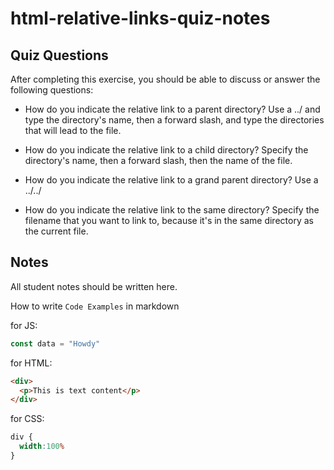 # html-relative-links-quiz-notes

## Quiz Questions

After completing this exercise, you should be able to discuss or answer the following questions:

- How do you indicate the relative link to a parent directory?
Use a ../ and type the directory's name, then a forward slash, and type the directories that will lead to the file.

- How do you indicate the relative link to a child directory?
Specify the directory's name, then a forward slash, then the name of the file.

- How do you indicate the relative link to a grand parent directory?
Use a ../../

- How do you indicate the relative link to the same directory?
Specify the filename that you want to link to, because it's in the same directory as the current file.

## Notes

All student notes should be written here.


How to write `Code Examples` in markdown

for JS:
```javascript
const data = "Howdy"
```

for HTML:
```html
<div>
  <p>This is text content</p>
</div>
```

for CSS:
```css
div {
  width:100%
}
```

